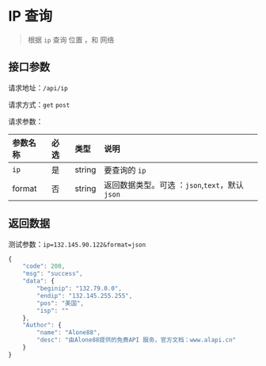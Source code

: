 # IP 查询

> 根据 `ip` 查询 位置 ，和 网络

## 接口参数

请求地址：`/api/ip`

请求方式：`get` `post`

请求参数：

| 参数名称 | 必选 | 类型 | 说明 |
| :--- | :--- | :--- | :--- |
| `ip` | 是 | string | 要查询的 `ip` |
| format | 否 | string | 返回数据类型。可选 ：`json`,`text`，默认`json` |

## 返回数据

测试参数：`ip=132.145.90.122&format=json`

```javascript
{
    "code": 200,
    "msg": "success",
    "data": {
        "beginip": "132.79.0.0",
        "endip": "132.145.255.255",
        "pos": "美国",
        "isp": ""
    },
    "Author": {
        "name": "Alone88",
        "desc": "由Alone88提供的免费API 服务，官方文档：www.alapi.cn"
    }
}
```

